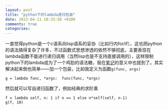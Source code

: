 ```yaml
---
layout: post
title: "python下的lambda递归包装"
date: 2013-04-11 10:33:50 +0100
comments: true
categories: 
---
```


一直觉得python是一个c语系向lisp语系的妥协（比如行内for/if），这也把python的语法搞得复杂了许多，不过函数式思想渗透的依然不够彻底，主要表现在lambda函数不能进行递归调用（当然lisp也是不支持直接调用的），这样限制python下的lambda成为了一个鸡肋的语法糖，我在<a href="http://htedsv.com:8880/?id=3">笔记</a>的意义中也提到了。其实解决起来倒也简单——加一个包装，比如我定义为函数`g(func, args)`
```
g = lambda func, *args:  func(func, *args)
```

然后就可以写自递归函数了，例如经典的求阶乘

```
f = lambda self, n: 1 if n == 1 else n*self(self, n-1)
g(f, 10)
```